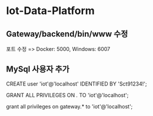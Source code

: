 # Iot-Data-Platform

## Gateway/backend/bin/www 수정
포트 수정 => Docker: 5000, Windows: 6007

## MySql 사용자 추가
CREATE user 'iot'@'localhost' IDENTIFIED BY 'Sct91234!'; 

GRANT ALL PRIVILEGES ON *.* TO 'iot'@'localhost'; 

grant all privileges on gateway.* to 'iot'@'localhost'; 

